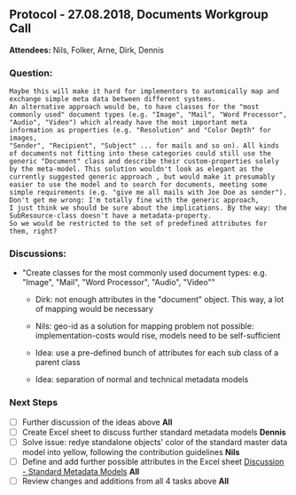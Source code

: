 ## Protocol - 27.08.2018, Documents Workgroup Call

**Attendees:** Nils, Folker, Arne, Dirk, Dennis

### Question:

``` 
Maybe this will make it hard for implementors to automically map and exchange simple meta data between different systems. 
An alternative approach would be, to have classes for the "most commonly used" document types (e.g. "Image", "Mail", "Word Processor", 
"Audio", "Video") which already have the most important meta information as properties (e.g. "Resolution" and "Color Depth" for images, 
"Sender", "Recipient", "Subject" ... for mails and so on). All kinds of documents not fitting into these categories could still use the 
generic "Document" class and describe their custom-properties solely by the meta-model. This solution wouldn't look as elegant as the 
currently suggested generic approach , but would make it presumably easier to use the model and to search for documents, meeting some
simple requirements (e.g. "give me all mails with Joe Doe as sender"). Don't get me wrong: I'm totally fine with the generic approach, 
I just think we should be sure about the implications. By the way: the SubResource-class doesn't have a metadata-property. 
So we would be restricted to the set of predefined attributes for them, right?
```

### Discussions: 
- "Create classes for the most commonly used document types: e.g. "Image", "Mail", "Word Processor", "Audio", "Video""
  - Dirk: not enough attributes in the "document" object. This way, a lot of mapping would be necessary
  - Nils: geo-id as a solution for mapping problem not possible: implementation-costs would rise, models need to be self-sufficient
 
  - Idea: use a pre-defined bunch of attributes for each sub class of a parent class
  - Idea: separation of normal and technical metadata models

### Next Steps
- [ ] Further discussion of the ideas above **All** 
- [ ] Create Excel sheet to discuss further standard metadata models **Dennis** 
- [ ] Solve issue: redye standalone objects' color of the standard master data model into yellow, following the contribution guidelines **Nils**
- [ ] Define and add further possible attributes in the Excel sheet [Discussion - Standard Metadata Models](https://docs.google.com/spreadsheets/d/1cm6fJFQqVmNusaQIIFaUK7CnMInM1LSz3m1tAz0FV4g/edit?usp=sharing) **All**
- [ ] Review changes and additions from all 4 tasks above **All**
